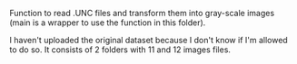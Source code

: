 Function to read .UNC files and transform them into gray-scale images (main is a wrapper to use the function in this folder).

I haven't uploaded the original dataset because I don't know if I'm allowed to do so. It consists of 2 folders with 11 and 12 images files.
